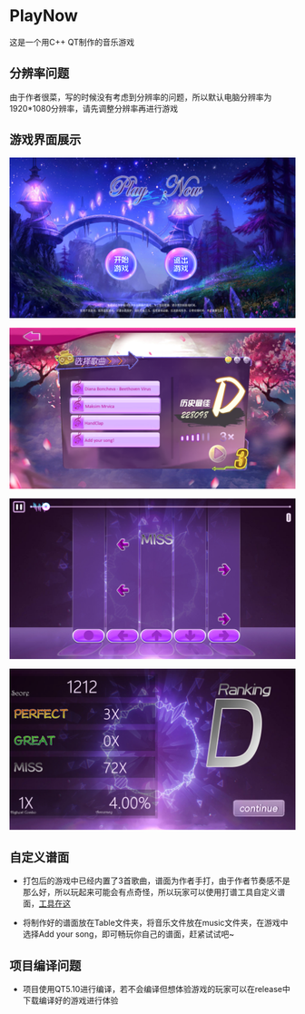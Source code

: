 # PlayNow

这是一个用C++ QT制作的音乐游戏

## 分辨率问题

由于作者很菜，写的时候没有考虑到分辨率的问题，所以默认电脑分辨率为1920\*1080分辨率，请先调整分辨率再进行游戏

## 游戏界面展示

![20191221210648.png](https://raw.githubusercontent.com/Yubiao-Li/cloudimg/master/data/20191221210648.png)

![20191221210703.png](https://raw.githubusercontent.com/Yubiao-Li/cloudimg/master/data/20191221210703.png)

![](https://raw.githubusercontent.com/Yubiao-Li/cloudimg/master/data/20191221210818.png)

![](https://raw.githubusercontent.com/Yubiao-Li/cloudimg/master/data/20191221210836.png)

## 自定义谱面

- 打包后的游戏中已经内置了3首歌曲，谱面为作者手打，由于作者节奏感不是那么好，所以玩起来可能会有点奇怪，所以玩家可以使用打谱工具自定义谱面，[工具在这](https://github.com/Yubiao-Li/rhythmMaker)

- 将制作好的谱面放在Table文件夹，将音乐文件放在music文件夹，在游戏中选择Add your song，即可畅玩你自己的谱面，赶紧试试吧~

## 项目编译问题

- 项目使用QT5.10进行编译，若不会编译但想体验游戏的玩家可以在release中下载编译好的游戏进行体验
